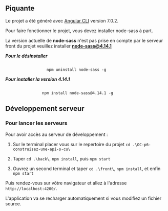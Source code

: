 
  

## Piquante

  

  

Le projet a été généré avec [Angular CLI](https://github.com/angular/angular-cli) version 7.0.2.

  

  

Pour faire fonctionner le projet, vous devez installer node-sass à part.

  
  

La version actuelle de **node-sass** n'est pas prise en compte par le serveur front du projet veuillez installer **node-sass@4.14.1**

  
  
  

***Pour le désinstaller***

  

```shell

		    	  npm uninstall node-sass -g

```

  

***Pour installer la version 4.14.1***


```shell

		    	npm install node-sass@4.14.1 -g

```

  

  

## Développement serveur

  

  

### Pour lancer les serveurs

  

  

Pour avoir accès au serveur de développement :

  

1. Sur le terminal placer vous sur le repertoire du projet `cd .\OC-p6-construisez-une-api-s-cu\`

  

2. Taper `cd .\back\`, `npm install`, puis `npm start`

  

3. Ouvrez un second terminal et taper `cd .\front\`, `npm install`, et enfin `npm start`

  

  

Puis rendez-vous sur vôtre navigateur et allez à l'adresse `http://localhost:4200/`.

  

L'application va se recharger automatiquement si vous modifiez un fichier source.